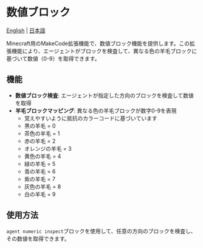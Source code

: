 # 数値ブロック

[English](README.md) | [日本語](README_ja.md)

Minecraft用のMakeCode拡張機能で、数値ブロック機能を提供します。この拡張機能により、エージェントがブロックを検査して、異なる色の羊毛ブロックに基づいて数値（0-9）を取得できます。

## 機能

- **数値ブロック検査**: エージェントが指定した方向のブロックを検査して数値を取得
- **羊毛ブロックマッピング**: 異なる色の羊毛ブロックが数字0-9を表現
  - 覚えやすいように抵抗のカラーコードに基づいています
  - 黒の羊毛 = 0
  - 茶色の羊毛 = 1
  - 赤の羊毛 = 2
  - オレンジの羊毛 = 3
  - 黄色の羊毛 = 4
  - 緑の羊毛 = 5
  - 青の羊毛 = 6
  - 紫の羊毛 = 7
  - 灰色の羊毛 = 8
  - 白の羊毛 = 9

## 使用方法

`agent numeric inspect`ブロックを使用して、任意の方向のブロックを検査し、その数値を取得できます。

